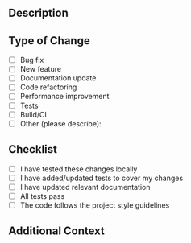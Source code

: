 ## Description
<!-- Please provide a brief description of the changes in this PR -->

## Type of Change
<!-- Please check the relevant options -->
- [ ] Bug fix
- [ ] New feature
- [ ] Documentation update
- [ ] Code refactoring
- [ ] Performance improvement
- [ ] Tests
- [ ] Build/CI
- [ ] Other (please describe):

## Checklist
<!-- Please check all that apply -->
- [ ] I have tested these changes locally
- [ ] I have added/updated tests to cover my changes
- [ ] I have updated relevant documentation
- [ ] All tests pass
- [ ] The code follows the project style guidelines

## Additional Context
<!-- Please provide any additional context, screenshots, or relevant information -->
